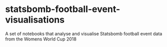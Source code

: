 # statsbomb-football-event-visualisations
A set of notebooks that analyse and visualise Statsbomb football event data from the Womens World Cup 2018
